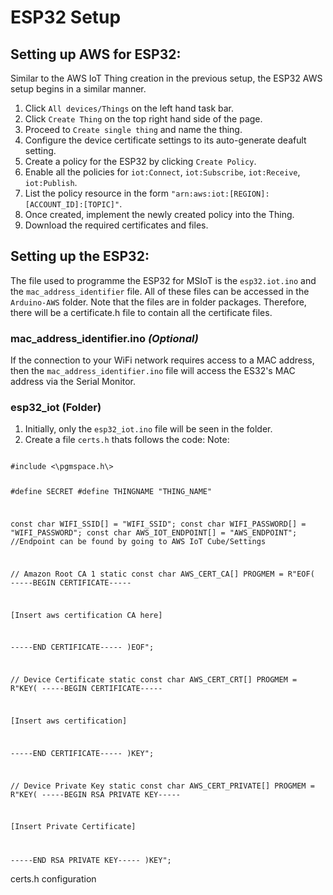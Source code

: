 # ESP32 Setup
## Setting up AWS for ESP32:

Similar to the AWS IoT Thing creation in the previous setup, the ESP32 AWS setup begins in a similar manner.

1. Click `All devices/Things` on the left hand task bar.
2. Click `Create Thing` on the top right hand side of the page.
3. Proceed to `Create single thing` and name the thing.
4. Configure the device certificate settings to its auto-generate deafult setting.
5. Create a policy for the ESP32 by clicking `Create Policy`.
6. Enable all the policies for `iot:Connect`, `iot:Subscribe`, `iot:Receive`, `iot:Publish`.
7. List the policy resource in the form `"arn:aws:iot:[REGION]:[ACCOUNT_ID]:[TOPIC]"`.
8. Once created, implement the newly created policy into the Thing.
9. Download the required certificates and files.

## Setting up the ESP32:

The file used to programme the ESP32 for MSIoT is the `esp32.iot.ino` and the `mac_address_identifier` file. All of these files can be accessed in the `Arduino-AWS` folder. Note that the files are in folder packages. Therefore, there will be a certificate.h file to contain all the certificate files.

### mac_address_identifier.ino <i>(Optional)</i>

If the connection to your WiFi network requires access to a MAC address, then the `mac_address_identifier.ino` file will access the ES32's MAC address via the Serial Monitor.

### esp32_iot (Folder)
1. Initially, only the `esp32_iot.ino` file will be seen in the folder.
2. Create a file `certs.h` thats follows the code:
Note: 

<code>
#include <\pgmspace.h\>

#define SECRET
#define THINGNAME "THING_NAME"

const char WIFI_SSID[] = "WIFI_SSID";
const char WIFI_PASSWORD[] = "WIFI_PASSWORD";
const char AWS_IOT_ENDPOINT[] = "AWS_ENDPOINT"; //Endpoint can be found by going to AWS IoT Cube/Settings

// Amazon Root CA 1
static const char AWS_CERT_CA[] PROGMEM = R"EOF(
-----BEGIN CERTIFICATE-----

[Insert aws certification CA here]

-----END CERTIFICATE-----
)EOF";

// Device Certificate
static const char AWS_CERT_CRT[] PROGMEM = R"KEY(
-----BEGIN CERTIFICATE-----

[Insert aws certification]

-----END CERTIFICATE-----
)KEY";

// Device Private Key
static const char AWS_CERT_PRIVATE[] PROGMEM = R"KEY(
-----BEGIN RSA PRIVATE KEY-----

[Insert Private Certificate]

-----END RSA PRIVATE KEY-----
)KEY";
</code>

certs.h configuration



